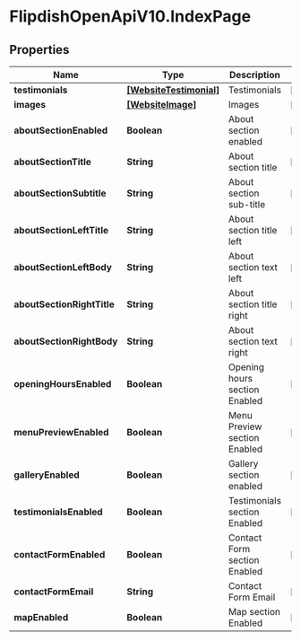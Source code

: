 # FlipdishOpenApiV10.IndexPage

## Properties
Name | Type | Description | Notes
------------ | ------------- | ------------- | -------------
**testimonials** | [**[WebsiteTestimonial]**](WebsiteTestimonial.md) | Testimonials | [optional] 
**images** | [**[WebsiteImage]**](WebsiteImage.md) | Images | [optional] 
**aboutSectionEnabled** | **Boolean** | About section enabled | [optional] 
**aboutSectionTitle** | **String** | About section title | [optional] 
**aboutSectionSubtitle** | **String** | About section sub-title | [optional] 
**aboutSectionLeftTitle** | **String** | About section title left | [optional] 
**aboutSectionLeftBody** | **String** | About section text left | [optional] 
**aboutSectionRightTitle** | **String** | About section title right | [optional] 
**aboutSectionRightBody** | **String** | About section text right | [optional] 
**openingHoursEnabled** | **Boolean** | Opening hours section Enabled | [optional] 
**menuPreviewEnabled** | **Boolean** | Menu Preview section Enabled | [optional] 
**galleryEnabled** | **Boolean** | Gallery section enabled | [optional] 
**testimonialsEnabled** | **Boolean** | Testimonials section Enabled | [optional] 
**contactFormEnabled** | **Boolean** | Contact Form section Enabled | [optional] 
**contactFormEmail** | **String** | Contact Form Email | [optional] 
**mapEnabled** | **Boolean** | Map section Enabled | [optional] 


